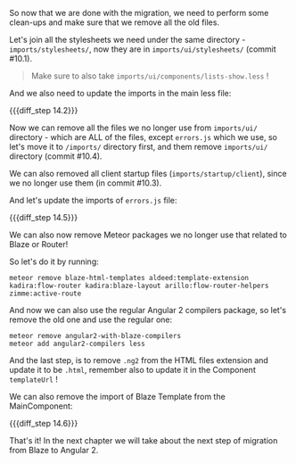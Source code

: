 So now that we are done with the migration, we need to perform some clean-ups and make sure that we remove all the old files.

Let's join all the stylesheets we need under the same directory - `imports/stylesheets/`, now they are in `imports/ui/stylesheets/` (commit #10.1).

> Make sure to also take `imports/ui/components/lists-show.less` !

And we also need to update the imports in the main less file:

{{{diff_step 14.2}}} 

Now we can remove all the files we no longer use from `imports/ui/` directory - which are ALL of the files, except `errors.js` which we use, so let's move it to `/imports/` directory first, and them remove `imports/ui/` directory (commit #10.4).

We can also removed all client startup files (`imports/startup/client`), since we no longer use them (in commit #10.3).

And let's update the imports of `errors.js` file:

{{{diff_step 14.5}}} 

We can also now remove Meteor packages we no longer use that related to Blaze or Router!

So let's do it by running:

    meteor remove blaze-html-templates aldeed:template-extension kadira:flow-router kadira:blaze-layout arillo:flow-router-helpers zimme:active-route

And now we can also use the regular Angular 2 compilers package, so let's remove the old one and use the regular one:

    meteor remove angular2-with-blaze-compilers
    meteor add angular2-compilers less

And the last step, is to remove `.ng2` from the HTML files extension and update it to be `.html`, remember also to update it in the Component `templateUrl` !

We can also remove the import of Blaze Template from the MainComponent:

{{{diff_step 14.6}}} 

That's it! In the next chapter we will take about the next step of migration from Blaze to Angular 2.
